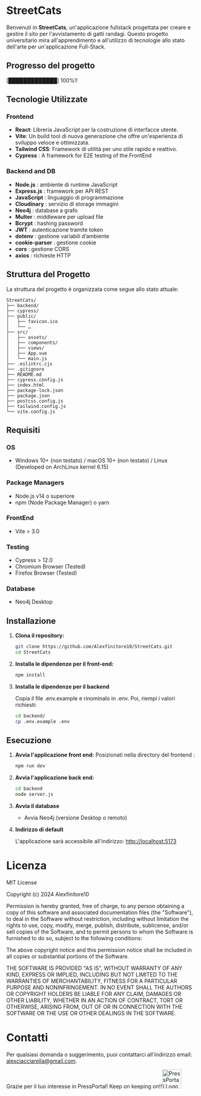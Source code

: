 # StreetCats

Benvenuti in **StreetCats**, un'applicazione fullstack progettata per creare e gestire il sito per l'avvistamento di gatti randagi. Questo progetto universitario mira all'apprendimento e all'utilizzo di tecnologie allo stato dell'arte per un'applicazione Full-Stack.

## Progresso del progetto

[█████████████] 100%!!


## Tecnologie Utilizzate

### Frontend
- **React**: Libreria JavaScript per la costruzione di interfacce utente.
- **Vite**: Un build tool di nuova generazione che offre un'esperienza di sviluppo veloce e ottimizzata.
- **Tailwind CSS**: Framework di utilità per uno stile rapido e reattivo.
- **Cypress** : A framework for E2E testing of the FrontEnd

### Backend and DB
- **Node.js** : ambiente di runtime JavaScript
- **Express.js** : framework per API REST
- **JavaScript** : linguaggio di programmazione
- **Cloudinary** : servizio di storage immagini
- **Neo4j** : database a grafo
- **Multer** : middleware per upload file
- **Bcrypt** : hashing password
- **JWT** : autenticazione tramite token
- **dotenv** : gestione variabili d’ambiente
- **cookie-parser** : gestione cookie
- **cors** : gestione CORS
- **axios** : richieste HTTP

## Struttura del Progetto

La struttura del progetto è organizzata come segue allo stato attuale:
```
StreetCats/
├── backend/
├── cypress/
├── public/
│   ├── favicon.ico
│   └── …  
├── src/
│   ├── assets/
│   ├── components/
│   ├── views/
│   ├── App.vue
│   └── main.js
├── .eslintrc.cjs
├── .gitignore
├── README.md
├── cypress.config.js
├── index.html
├── package-lock.json
├── package.json
├── postcss.config.js
├── tailwind.config.js
└── vite.config.js

```

## Requisiti

### OS
- Windows 10+ (non testato) / macOS 10+ (non testato) / Linux (Developed on ArchLinux kernel 6.15)

### Package Managers
- Node.js v14 o superiore
- npm (Node Package Manager) o yarn

### FrontEnd
- Vite > 3.0

### Testing
- Cypress > 12.0
- Chromium Browser (Tested)
- Firefox Browser (Tested)

### Database
- Neo4j Desktop

## Installazione

1. **Clona il repository:**

   ```bash
   git clone https://github.com/Alexfinitore10/StreetCats.git
   cd StreetCats

2. **Installa le dipendenze per il front-end:**
   ```bash
   npm install
   ```
3. **Installa le dipendenze per il backend**
   
   Copia il file .env.example e rinominalo in .env. Poi, riempi i valori richiesti:
   ```bash
   cd backend/
   cp .env.example .env
   ```
## Esecuzione
1. **Avvia l'applicazione front end:**
   Posizionati nella directory del frontend :
   ```bash
   npm run dev
   ```
   
3. **Avvia l'applicazione back end:**

   ```bash
   cd backend
   node server.js
   ```
4. **Avvia il database**
   - Avvia Neo4j (versione Desktop o remoto)
   
5. **Indirizzo di default**

   L'applicazione sarà accessibile all'indirizzo: [http://localhost:5173](http://localhost:5173)


# Licenza

MIT License

Copyright (c) 2024 Alexfinitore10

Permission is hereby granted, free of charge, to any person obtaining a copy
of this software and associated documentation files (the "Software"), to deal
in the Software without restriction, including without limitation the rights
to use, copy, modify, merge, publish, distribute, sublicense, and/or sell
copies of the Software, and to permit persons to whom the Software is
furnished to do so, subject to the following conditions:

The above copyright notice and this permission notice shall be included in all
copies or substantial portions of the Software.

THE SOFTWARE IS PROVIDED "AS IS", WITHOUT WARRANTY OF ANY KIND, EXPRESS OR
IMPLIED, INCLUDING BUT NOT LIMITED TO THE WARRANTIES OF MERCHANTABILITY,
FITNESS FOR A PARTICULAR PURPOSE AND NONINFRINGEMENT. IN NO EVENT SHALL THE
AUTHORS OR COPYRIGHT HOLDERS BE LIABLE FOR ANY CLAIM, DAMAGES OR OTHER
LIABILITY, WHETHER IN AN ACTION OF CONTRACT, TORT OR OTHERWISE, ARISING FROM,
OUT OF OR IN CONNECTION WITH THE SOFTWARE OR THE USE OR OTHER DEALINGS IN THE
SOFTWARE.

# Contatti

Per qualsiasi domanda o suggerimento, puoi contattarci all'indirizzo email: [alexciacciarella@gmail.com](alexciacciarella@gmail.com).

Grazie per il tuo interesse in PressPortal! Keep on keeping on!!<img src="https://ih1.redbubble.net/image.1384215121.0533/raf,750x1000,075,t,101010:01c5ca27c6.jpg" alt="PressPortal Logo" width="50" />


